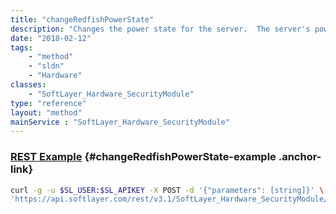 ```yaml
---
title: "changeRedfishPowerState"
description: "Changes the power state for the server.  The server's power status is changed from its remote management card. "
date: "2018-02-12"
tags:
    - "method"
    - "sldn"
    - "Hardware"
classes:
    - "SoftLayer_Hardware_SecurityModule"
type: "reference"
layout: "method"
mainService : "SoftLayer_Hardware_SecurityModule"
---
```


### [REST Example](#changeRedfishPowerState-example) <a href="/article/rest/"><i class="fas fa-question"></i></a> {#changeRedfishPowerState-example .anchor-link} 
```bash
curl -g -u $SL_USER:$SL_APIKEY -X POST -d '{"parameters": [string]}' \
'https://api.softlayer.com/rest/v3.1/SoftLayer_Hardware_SecurityModule/{SoftLayer_Hardware_SecurityModuleID}/changeRedfishPowerState'
```

